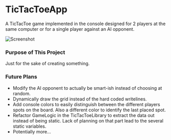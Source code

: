 # TicTacToeApp
A TicTacToe game implemented in the console designed for 2 players at the same computer or for a single player against an AI opponent.

![Screenshot](https://i.imgur.com/uX6DJaJ.png)

### Purpose of This Project
Just for the sake of creating something. 

### Future Plans
- Modify the AI opponent to actually be smart-ish instead of choosing at random.
- Dynamically draw the grid instead of the hard coded writelines.
- Add console colors to easily distinguish between the different players spots on the board. Also a different color to identify the last placed spot.
- Refactor GameLogic in the TicTacToeLibrary to extract the data out instead of being static. Lack of planning on that part lead to the several static variables.
- Potentially more...
